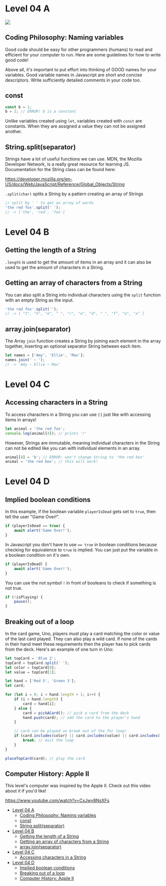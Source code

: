 # Level 04 A

![](https://elasticbeanstalk-us-east-2-651921832906.s3.us-east-2.amazonaws.com/QuintOS/bootScreen2.jpg)

## Coding Philosophy: Naming variables

Good code should be easy for other programmers (humans) to read and efficient for your computer to run. Here are some guidelines for how to write good code!

Above all, it's important to put effort into thinking of GOOD names for your variables. Good variable names in Javascript are short and concise descriptors. Write sufficiently detailed comments in your code too.

## const

```js
const b = 1;
b = 2; // ERROR! b is a constant
```

Unlike variables created using `let`, variables created with `const` are constants. When they are assigned a value they can not be assigned another.

## String.split(separator)

Strings have a lot of useful functions we can use. MDN, the Mozilla Developer Network, is a really great resource for learning JS. Documentation for the String class can be found here:

<https://developer.mozilla.org/en-US/docs/Web/JavaScript/Reference/Global_Objects/String>

`.split(char)` splits a String by a pattern creating an array of Strings

```js
// split by ' ' to get an array of words
'the red fox'.split(' ');
// -> ['the', 'red', 'fox']
```

# Level 04 B

## Getting the length of a String

`.length` is used to get the amount of items in an array and it can also be used to get the amount of characters in a String.

## Getting an array of characters from a String

You can also split a String into individual characters using the `split` function with an empty String as the input.

```js
'the red fox'.split('');
// -> [ "t", "h", "e", " ", "r", "e", "d", " ", "f", "o", "x" ]
```

## array.join(separator)

The Array `join` function creates a String by joining each element in the array together, inserting an optional separator String between each item.

```js
let names = ['Amy', 'Ellie', 'Max'];
names.join(' ~ ');
// -> 'Amy ~ Ellie ~ Max'
```

# Level 04 C

## Accessing characters in a String

To access characters in a String you can use `[]` just like with accessing items in arrays!

```js
let animal = 'the red fox';
console.log(animal[4]); // prints 'r'
```

However, Strings are immutable, meaning individual characters in the String can not be edited like you can with individual elements in an array.

```js
animal[8] = 'b'; // ERROR: won't change String to 'the red box'
animal = 'the red box'; // this will work!
```

# Level 04 D

## Implied boolean conditions

In this example, if the boolean variable `playerIsDead` gets set to `true`, then tell the user "Game Over!".

```js
if (playerIsDead == true) {
	await alert('Game Over!');
}
```

In Javascript you don't have to use `== true` in boolean conditions because checking for equivalence to `true` is implied. You can just put the variable in a boolean condition on it's own.

```js
if (playerIsDead) {
	await alert('Game Over!');
}
```

You can use the not symbol `!` in front of booleans to check if something is not true.

```js
if (!isPlaying) {
	pause();
}
```

## Breaking out of a loop

In the card game, Uno, players must play a card matching the color or value of the last card played. They can also play a wild card. If none of the cards in their hand meet these requirements then the player has to pick cards from the deck. Here's an example of one turn in Uno:

```js
let topCard = 'Blue 2';
topCard = topCard.split(' ');
let color = topCard[0];
let value = topCard[1];

let hand = ['Red 5', 'Green 3'];
let card;

for (let i = 0; i < hand.length + 1; i++) {
	if (i < hand.length) {
		card = hand[i];
	} else {
		card = pickACard(); // pick a card from the deck
		hand.push(card); // add the card to the player's hand
	}

	// card can be played so break out of the for loop!
	if (card.includes(color) || card.includes(value) || card.includes('Wild')) {
		break; // exit the loop
	}
}

placeTopCard(card); // play the card
```

## Computer History: Apple II

This level's computer was inspired by the Apple II. Check out this video about it if you'd like!

https://www.youtube.com/watch?v=CxJwy8NsXFs

- [Level 04 A](#level-04-a)
	- [Coding Philosophy: Naming variables](#coding-philosophy-naming-variables)
	- [const](#const)
	- [String.split(separator)](#stringsplitseparator)
- [Level 04 B](#level-04-b)
	- [Getting the length of a String](#getting-the-length-of-a-string)
	- [Getting an array of characters from a String](#getting-an-array-of-characters-from-a-string)
	- [array.join(separator)](#arrayjoinseparator)
- [Level 04 C](#level-04-c)
	- [Accessing characters in a String](#accessing-characters-in-a-string)
- [Level 04 D](#level-04-d)
	- [Implied boolean conditions](#implied-boolean-conditions)
	- [Breaking out of a loop](#breaking-out-of-a-loop)
	- [Computer History: Apple II](#computer-history-apple-ii)
